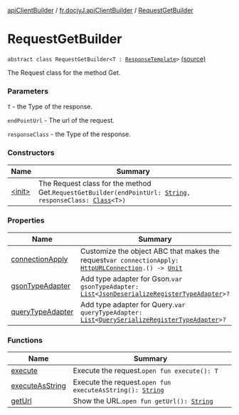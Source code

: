[apiClientBuilder](../../index.md) / [fr.docjyJ.apiClientBuilder](../index.md) / [RequestGetBuilder](./index.md)

# RequestGetBuilder

`abstract class RequestGetBuilder<T : `[`ResponseTemplate`](../-response-template.md)`>` [(source)](https://github.com/docjyj/apiClientBuilder/tree/master/src/main/kotlin/fr/docjyJ/apiClientBuilder/RequestGetBuilder.kt#L25)

The Request class for the method Get.

### Parameters

`T` - the Type of the response.

`endPointUrl` - The url of the request.

`responseClass` - the Type of the response.

### Constructors

| Name | Summary |
|---|---|
| [&lt;init&gt;](-init-.md) | The Request class for the method Get.`RequestGetBuilder(endPointUrl: `[`String`](https://kotlinlang.org/api/latest/jvm/stdlib/kotlin/-string/index.html)`, responseClass: `[`Class`](https://docs.oracle.com/javase/6/docs/api/java/lang/Class.html)`<T>)` |

### Properties

| Name | Summary |
|---|---|
| [connectionApply](connection-apply.md) | Customize the object ABC that makes the request`var connectionApply: `[`HttpURLConnection`](https://docs.oracle.com/javase/6/docs/api/java/net/HttpURLConnection.html)`.() -> `[`Unit`](https://kotlinlang.org/api/latest/jvm/stdlib/kotlin/-unit/index.html) |
| [gsonTypeAdapter](gson-type-adapter.md) | Add type adapter for Gson.`var gsonTypeAdapter: `[`List`](https://kotlinlang.org/api/latest/jvm/stdlib/kotlin.collections/-list/index.html)`<`[`JsonDeserializeRegisterTypeAdapter`](../-json-deserialize-register-type-adapter/index.md)`>?` |
| [queryTypeAdapter](query-type-adapter.md) | Add type adapter for Query.`var queryTypeAdapter: `[`List`](https://kotlinlang.org/api/latest/jvm/stdlib/kotlin.collections/-list/index.html)`<`[`QuerySerializeRegisterTypeAdapter`](../-query-serialize-register-type-adapter/index.md)`>?` |

### Functions

| Name | Summary |
|---|---|
| [execute](execute.md) | Execute the request.`open fun execute(): T` |
| [executeAsString](execute-as-string.md) | Execute the request.`open fun executeAsString(): `[`String`](https://kotlinlang.org/api/latest/jvm/stdlib/kotlin/-string/index.html) |
| [getUrl](get-url.md) | Show the URL.`open fun getUrl(): `[`String`](https://kotlinlang.org/api/latest/jvm/stdlib/kotlin/-string/index.html) |
